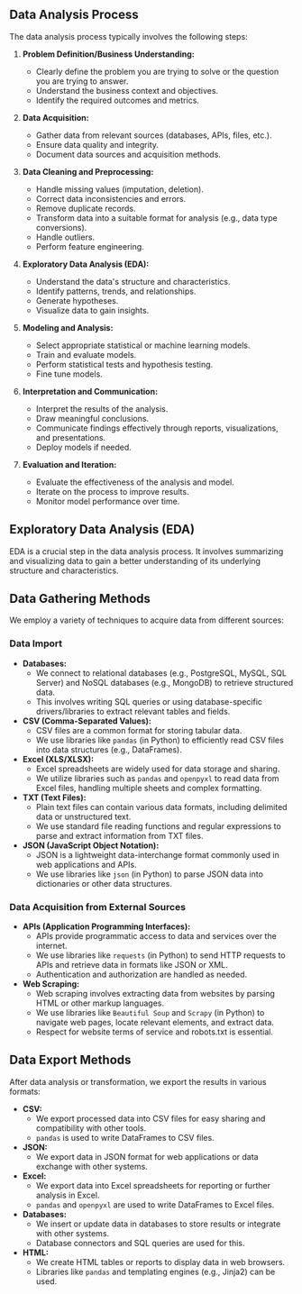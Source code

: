 ## Data Analysis Process 

The data analysis process typically involves the following steps:

1.  **Problem Definition/Business Understanding:**
    * Clearly define the problem you are trying to solve or the question you are trying to answer.
    * Understand the business context and objectives.
    * Identify the required outcomes and metrics.

2.  **Data Acquisition:**
    * Gather data from relevant sources (databases, APIs, files, etc.).
    * Ensure data quality and integrity.
    * Document data sources and acquisition methods.

3.  **Data Cleaning and Preprocessing:**
    * Handle missing values (imputation, deletion).
    * Correct data inconsistencies and errors.
    * Remove duplicate records.
    * Transform data into a suitable format for analysis (e.g., data type conversions).
    * Handle outliers.
    * Perform feature engineering.

4.  **Exploratory Data Analysis (EDA):**
    * Understand the data's structure and characteristics.
    * Identify patterns, trends, and relationships.
    * Generate hypotheses.
    * Visualize data to gain insights.

5.  **Modeling and Analysis:**
    * Select appropriate statistical or machine learning models.
    * Train and evaluate models.
    * Perform statistical tests and hypothesis testing.
    * Fine tune models.

6.  **Interpretation and Communication:**
    * Interpret the results of the analysis.
    * Draw meaningful conclusions.
    * Communicate findings effectively through reports, visualizations, and presentations.
    * Deploy models if needed.

7.  **Evaluation and Iteration:**
    * Evaluate the effectiveness of the analysis and model.
    * Iterate on the process to improve results.
    * Monitor model performance over time.

##  Exploratory Data Analysis (EDA)

EDA is a crucial step in the data analysis process. It involves summarizing and visualizing data to gain a better understanding of its underlying structure and characteristics.


## Data Gathering Methods

We employ a variety of techniques to acquire data from different sources:

###  Data Import

* **Databases:**
    * We connect to relational databases (e.g., PostgreSQL, MySQL, SQL Server) and NoSQL databases (e.g., MongoDB) to retrieve structured data.
    * This involves writing SQL queries or using database-specific drivers/libraries to extract relevant tables and fields.
* **CSV (Comma-Separated Values):**
    * CSV files are a common format for storing tabular data.
    * We use libraries like `pandas` (in Python) to efficiently read CSV files into data structures (e.g., DataFrames).
* **Excel (XLS/XLSX):**
    * Excel spreadsheets are widely used for data storage and sharing.
    * We utilize libraries such as `pandas` and `openpyxl` to read data from Excel files, handling multiple sheets and complex formatting.
* **TXT (Text Files):**
    * Plain text files can contain various data formats, including delimited data or unstructured text.
    * We use standard file reading functions and regular expressions to parse and extract information from TXT files.
* **JSON (JavaScript Object Notation):**
    * JSON is a lightweight data-interchange format commonly used in web applications and APIs.
    * We use libraries like `json` (in Python) to parse JSON data into dictionaries or other data structures.

###  Data Acquisition from External Sources

* **APIs (Application Programming Interfaces):**
    * APIs provide programmatic access to data and services over the internet.
    * We use libraries like `requests` (in Python) to send HTTP requests to APIs and retrieve data in formats like JSON or XML.
    * Authentication and authorization are handled as needed.
* **Web Scraping:**
    * Web scraping involves extracting data from websites by parsing HTML or other markup languages.
    * We use libraries like `Beautiful Soup` and `Scrapy` (in Python) to navigate web pages, locate relevant elements, and extract data.
    * Respect for website terms of service and robots.txt is essential.

## Data Export Methods

After data analysis or transformation, we export the results in various formats:

* **CSV:**
    * We export processed data into CSV files for easy sharing and compatibility with other tools.
    * `pandas` is used to write DataFrames to CSV files.
* **JSON:**
    * We export data in JSON format for web applications or data exchange with other systems.
* **Excel:**
    * We export data into Excel spreadsheets for reporting or further analysis in Excel.
    * `pandas` and `openpyxl` are used to write DataFrames to Excel files.
* **Databases:**
    * We insert or update data in databases to store results or integrate with other systems.
    * Database connectors and SQL queries are used for this.
* **HTML:**
    * We create HTML tables or reports to display data in web browsers.
    * Libraries like `pandas` and templating engines (e.g., Jinja2) can be used.

